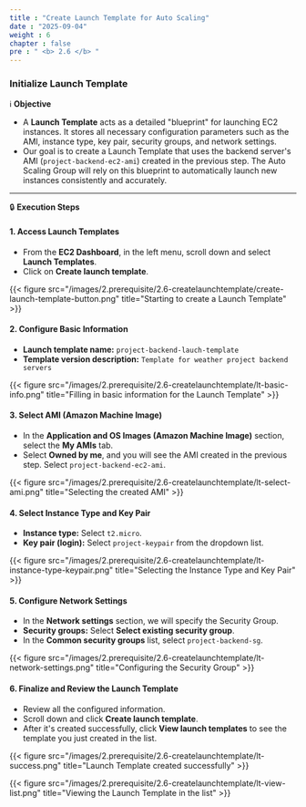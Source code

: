 ```yaml
---
title : "Create Launch Template for Auto Scaling"
date : "2025-09-04"
weight : 6
chapter : false
pre : " <b> 2.6 </b> "
---
```


### Initialize Launch Template

ℹ️ **Objective**

*   A **Launch Template** acts as a detailed "blueprint" for launching EC2 instances. It stores all necessary configuration parameters such as the AMI, instance type, key pair, security groups, and network settings.
*   Our goal is to create a Launch Template that uses the backend server's AMI (`project-backend-ec2-ami`) created in the previous step. The Auto Scaling Group will rely on this blueprint to automatically launch new instances consistently and accurately.

---

🔒 **Execution Steps**

#### **1. Access Launch Templates**

*   From the **EC2 Dashboard**, in the left menu, scroll down and select **Launch Templates**.
*   Click on **Create launch template**.

{{< figure src="/images/2.prerequisite/2.6-createlaunchtemplate/create-launch-template-button.png" title="Starting to create a Launch Template" >}}

#### **2. Configure Basic Information**

*   **Launch template name:** `project-backend-lauch-template`
*   **Template version description:** `Template for weather project backend servers`

{{< figure src="/images/2.prerequisite/2.6-createlaunchtemplate/lt-basic-info.png" title="Filling in basic information for the Launch Template" >}}

#### **3. Select AMI (Amazon Machine Image)**

*   In the **Application and OS Images (Amazon Machine Image)** section, select the **My AMIs** tab.
*   Select **Owned by me**, and you will see the AMI created in the previous step. Select `project-backend-ec2-ami`.

{{< figure src="/images/2.prerequisite/2.6-createlaunchtemplate/lt-select-ami.png" title="Selecting the created AMI" >}}

#### **4. Select Instance Type and Key Pair**

*   **Instance type:** Select `t2.micro`.
*   **Key pair (login):** Select `project-keypair` from the dropdown list.

{{< figure src="/images/2.prerequisite/2.6-createlaunchtemplate/lt-instance-type-keypair.png" title="Selecting the Instance Type and Key Pair" >}}

#### **5. Configure Network Settings**

*   In the **Network settings** section, we will specify the Security Group.
*   **Security groups:** Select **Select existing security group**.
*   In the **Common security groups** list, select `project-backend-sg`.

{{< figure src="/images/2.prerequisite/2.6-createlaunchtemplate/lt-network-settings.png" title="Configuring the Security Group" >}}

#### **6. Finalize and Review the Launch Template**

*   Review all the configured information.
*   Scroll down and click **Create launch template**.
*   After it's created successfully, click **View launch templates** to see the template you just created in the list.

{{< figure src="/images/2.prerequisite/2.6-createlaunchtemplate/lt-success.png" title="Launch Template created successfully" >}}

{{< figure src="/images/2.prerequisite/2.6-createlaunchtemplate/lt-view-list.png" title="Viewing the Launch Template in the list" >}}